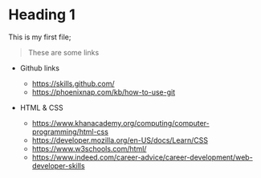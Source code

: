 # Heading 1

This is my first file;
>These are some links

+ Github links


  + https://skills.github.com/
  + https://phoenixnap.com/kb/how-to-use-git
  
+ HTML & CSS
  + https://www.khanacademy.org/computing/computer-programming/html-css
  + https://developer.mozilla.org/en-US/docs/Learn/CSS
  + https://www.w3schools.com/html/
  + https://www.indeed.com/career-advice/career-development/web-developer-skills
  